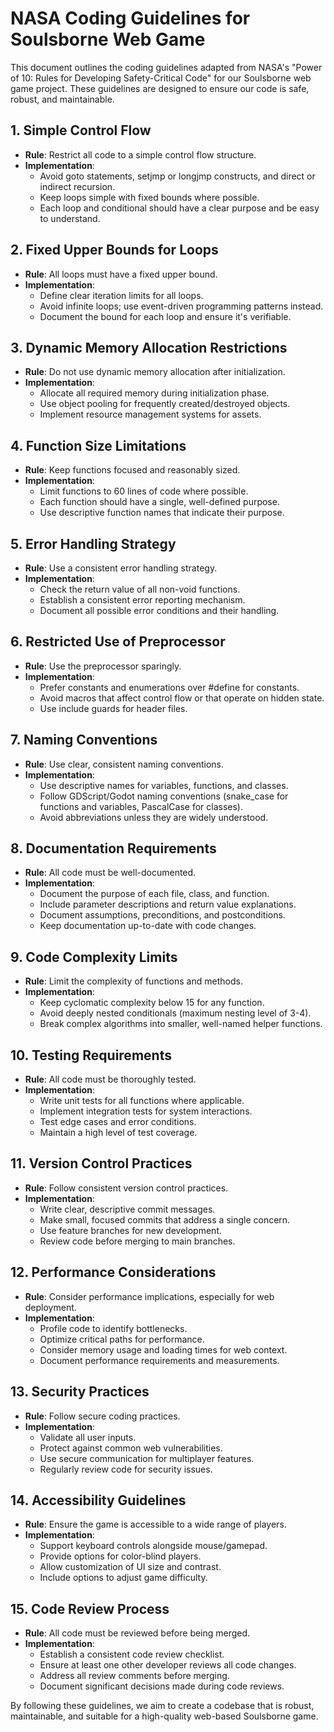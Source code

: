 # NASA Coding Guidelines for Soulsborne Web Game

This document outlines the coding guidelines adapted from NASA's "Power of 10: Rules for Developing Safety-Critical Code" for our Soulsborne web game project. These guidelines are designed to ensure our code is safe, robust, and maintainable.

## 1. Simple Control Flow

- **Rule**: Restrict all code to a simple control flow structure.
- **Implementation**: 
  - Avoid goto statements, setjmp or longjmp constructs, and direct or indirect recursion.
  - Keep loops simple with fixed bounds where possible.
  - Each loop and conditional should have a clear purpose and be easy to understand.

## 2. Fixed Upper Bounds for Loops

- **Rule**: All loops must have a fixed upper bound.
- **Implementation**:
  - Define clear iteration limits for all loops.
  - Avoid infinite loops; use event-driven programming patterns instead.
  - Document the bound for each loop and ensure it's verifiable.

## 3. Dynamic Memory Allocation Restrictions

- **Rule**: Do not use dynamic memory allocation after initialization.
- **Implementation**:
  - Allocate all required memory during initialization phase.
  - Use object pooling for frequently created/destroyed objects.
  - Implement resource management systems for assets.

## 4. Function Size Limitations

- **Rule**: Keep functions focused and reasonably sized.
- **Implementation**:
  - Limit functions to 60 lines of code where possible.
  - Each function should have a single, well-defined purpose.
  - Use descriptive function names that indicate their purpose.

## 5. Error Handling Strategy

- **Rule**: Use a consistent error handling strategy.
- **Implementation**:
  - Check the return value of all non-void functions.
  - Establish a consistent error reporting mechanism.
  - Document all possible error conditions and their handling.

## 6. Restricted Use of Preprocessor

- **Rule**: Use the preprocessor sparingly.
- **Implementation**:
  - Prefer constants and enumerations over #define for constants.
  - Avoid macros that affect control flow or that operate on hidden state.
  - Use include guards for header files.

## 7. Naming Conventions

- **Rule**: Use clear, consistent naming conventions.
- **Implementation**:
  - Use descriptive names for variables, functions, and classes.
  - Follow GDScript/Godot naming conventions (snake_case for functions and variables, PascalCase for classes).
  - Avoid abbreviations unless they are widely understood.

## 8. Documentation Requirements

- **Rule**: All code must be well-documented.
- **Implementation**:
  - Document the purpose of each file, class, and function.
  - Include parameter descriptions and return value explanations.
  - Document assumptions, preconditions, and postconditions.
  - Keep documentation up-to-date with code changes.

## 9. Code Complexity Limits

- **Rule**: Limit the complexity of functions and methods.
- **Implementation**:
  - Keep cyclomatic complexity below 15 for any function.
  - Avoid deeply nested conditionals (maximum nesting level of 3-4).
  - Break complex algorithms into smaller, well-named helper functions.

## 10. Testing Requirements

- **Rule**: All code must be thoroughly tested.
- **Implementation**:
  - Write unit tests for all functions where applicable.
  - Implement integration tests for system interactions.
  - Test edge cases and error conditions.
  - Maintain a high level of test coverage.

## 11. Version Control Practices

- **Rule**: Follow consistent version control practices.
- **Implementation**:
  - Write clear, descriptive commit messages.
  - Make small, focused commits that address a single concern.
  - Use feature branches for new development.
  - Review code before merging to main branches.

## 12. Performance Considerations

- **Rule**: Consider performance implications, especially for web deployment.
- **Implementation**:
  - Profile code to identify bottlenecks.
  - Optimize critical paths for performance.
  - Consider memory usage and loading times for web context.
  - Document performance requirements and measurements.

## 13. Security Practices

- **Rule**: Follow secure coding practices.
- **Implementation**:
  - Validate all user inputs.
  - Protect against common web vulnerabilities.
  - Use secure communication for multiplayer features.
  - Regularly review code for security issues.

## 14. Accessibility Guidelines

- **Rule**: Ensure the game is accessible to a wide range of players.
- **Implementation**:
  - Support keyboard controls alongside mouse/gamepad.
  - Provide options for color-blind players.
  - Allow customization of UI size and contrast.
  - Include options to adjust game difficulty.

## 15. Code Review Process

- **Rule**: All code must be reviewed before being merged.
- **Implementation**:
  - Establish a consistent code review checklist.
  - Ensure at least one other developer reviews all code changes.
  - Address all review comments before merging.
  - Document significant decisions made during code reviews.

By following these guidelines, we aim to create a codebase that is robust, maintainable, and suitable for a high-quality web-based Soulsborne game. 